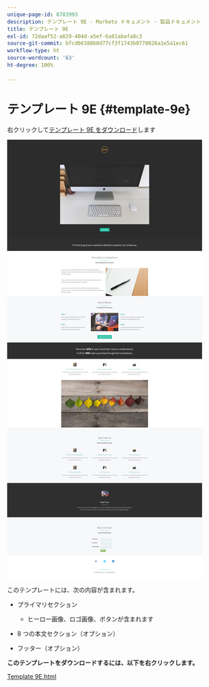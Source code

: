 ```yaml
---
unique-page-id: 8783993
description: テンプレート 9E - Marketo ドキュメント - 製品ドキュメント
title: テンプレート 9E
exl-id: 72daaf52-a829-404d-a5ef-6a81abafa8c3
source-git-commit: bfcd66388b0d77cf3f1743b0778026a1e5a1ec61
workflow-type: ht
source-wordcount: '63'
ht-degree: 100%

---
```


# テンプレート 9E {#template-9e}

右クリックして[テンプレート 9E をダウンロード](https://experienceleague.adobe.com/landing/marketo/lp-templates/template-9e.html)します

![](assets/image2015-7-28-15-3a33-3a3.png)

このテンプレートには、次の内容が含まれます。

* プライマリセクション

   * ヒーロー画像、ロゴ画像、ボタンが含まれます

* 8 つの本文セクション（オプション）
* フッター（オプション）

**このテンプレートをダウンロードするには、以下を右クリックします。**

[Template 9E.html](https://experienceleague.adobe.com/landing/marketo/lp-templates/template-9e.html)
